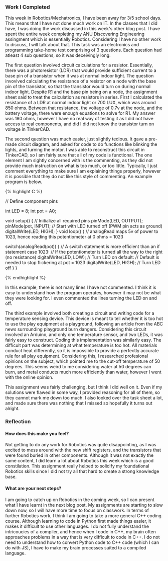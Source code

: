 
<h3>Work I Completed</h3>

This week in Robotics/Mechatronics, I have been away for 3/5 school days. This means that I have not done much work on IT. In the classes that I did have, I was doing the work discussed in this week's other blog post. I have spent the entire week completing my ANU Discovering Engineering assingment which is essentially Robotics. Considering I have no other work to discuss, I will talk about that. This task was an electronics and programming take-home test comprising of 3 questions. Each question had atleast 4 sub questions, so it was deceivingly long.

The first question involved circuit calculations for a resistor. Essentially, there was a photoresistor (LDR) that would provide sufficient current to a base pin of a transistor when it was at normal indoor light. The question invovlved calculating the resistance of a resistor on a node with the base pin of the transistor, so that the transistor would turn on during normal indoor light. Despite R1 and the base pin being on a node, the assignment sheet said to treat the calculation as resistors in series. First I calculated the resistance of a LDR at normal indoor light or 700 LUX, which was around 850 ohms. Between that resistance, the voltage of 0.7v at the node, and the battery voltage, there were enough equations to solve for R1. My answer was 180 ohms, however I have no real way of testing it as I did not have access to real components, and did I did not know the transistor turn on voltage in TinkerCAD.

The second question was much easier, just slightly tedious. It gave a pre-made circuit diagram, and asked for code to do functions like blinking the lights, and turning the motor. I was able to reconstruct this circuit in TinkerCAD, so I am fairly sure that all of my code is functional. The one element I am slghtly concerned with is the commenting, as they did not provide much instruction on what is too much, or too little. Typically, I just comment everything to make sure I am explaining things properly, however it is possible that they do not like this style of commenting. An example program is below.

{% highlight C %}

// Define component pins

int LED = 8;
int pot = A0;
  
void setup()
{
  // Initialize all required pins
  pinMode(LED, OUTPUT);
  pinMode(pot, INPUT);
  // Start with LED turned off (PWM pin acts as ground)
  digitalWrite(LED, HIGH);
}
void loop() 
{
  // analogRead maps 5v of power to 1023, hence reading this potentiometer at 0 ohms = 1023
  
  switch(analogRead(pot)) { // A switch statement is more efficient than an if statement
    case 1023: // If the potentiometer is turned all the way to the right (no resistance)
      digitalWrite(LED, LOW); // Turn LED on
    default: // Default is needed to stop flickering at pot = 1023
     digitalWrite(LED, HIGH); // Turn LED off
  } 
}

{% endhighlight %}

In this example, there is not many lines I have not commented. I think it is easy to understand how the program operates, however it may not be what they were looking for. I even commented the lines turning the LED on and off.

The third example involved both creating a circuit and writing code for a temperature sensing device. This device is meant to tell whether it is too hot to use the play equipment at a playground, following an article from the ABC news surrounding playground burn dangers. Considering this circuit involved an Arduino, and only one temperature sensor, and two LEDs, it was fairly easy to construct. Coding this implementation was similarly easy. The difficult part was determining at what temperature is too hot. All materials conduct heat differently, so it is impossible to provide a perfectly accurate rule for all play equipment. Considering this, I researched profesional opinions on the subject, which pointed me to the cut-off temperature of 50 degrees. This seems weird to me considering water at 50 degrees can burn, and metal conducts much more efficiently than water, however I went with the online opinion.

This assignment was fairly challenging, but I think I did well on it. Even if my solutions were flawed in some way, I provided reasoning for all of them, so they cannot mark me down too much. I also looked over the task sheet a lot, and made sure there was nothing that I missed so hopefully it turns out alright.

<h3>Reflection</h3>

<h4>How does this make you feel?</h4>

Not getting to do any work for Robotics was quite disappointing, as I was excited to mess around with the new shift registers, and the transistors that were found buried in other components. Although it was not exactly the same content, I did learn a lot about Robotics this week which is a good constilation. This assignment really helped to solidify my foundational Robotics skills since I did not try all that hard to create a strong knowledge base. 

<h4>What are your next steps?</h4>

I am going to catch up on Robotics in the coming week, so I can present what I have learnt in the next blog post. My assignments are starting to slow down now, so I will have more time to focus on classwork. In terms of further Robotics work, I think I am going to take a more general C++ coding course. Although learning to code in Python first made things easier, it makes it difficult to use other languages. I do not fully understand the intricoucies of a compiler, and hence when I code in C++, my brain often approaches problems in a way that is very difficult to code in C++. I do not need to understand how to convert Python code to C++ code (which I can do with JS), I have to make my brain processes suited to a compiled language.